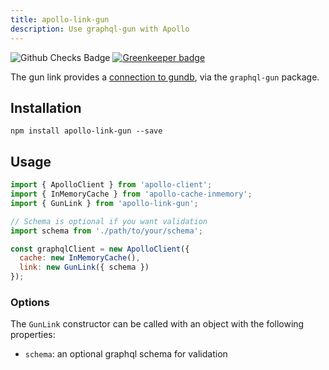 ```yaml
---
title: apollo-link-gun
description: Use graphql-gun with Apollo
---
```


![Github Checks Badge](https://camo.githubusercontent.com/72f1b5b38cac173a101e9b94e3483d8f2bb59b1d/68747470733a2f2f696d672e736869656c64732e696f2f62616467652f4769744875625f416374696f6e732d737563636573732d737563636573732e7376673f6c6f676f3d676974687562266c6f676f436f6c6f723d7768697465)
[![Greenkeeper badge](https://badges.greenkeeper.io/brysgo/apollo-link-gun.svg)](https://greenkeeper.io/)

The gun link provides a [connection to gundb](https://github.com/amark/gun), via the `graphql-gun` package.

## Installation

`npm install apollo-link-gun --save`

## Usage

```js
import { ApolloClient } from 'apollo-client';
import { InMemoryCache } from 'apollo-cache-inmemory';
import { GunLink } from 'apollo-link-gun';

// Schema is optional if you want validation
import schema from './path/to/your/schema';

const graphqlClient = new ApolloClient({
  cache: new InMemoryCache(),
  link: new GunLink({ schema })
});
```

### Options

The `GunLink` constructor can be called with an object with the following properties:

* `schema`: an optional graphql schema for validation
